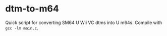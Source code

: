 # dtm-to-m64

Quick script for converting SM64 U Wii VC dtms into U m64s. Compile with `gcc -lm main.c`.
